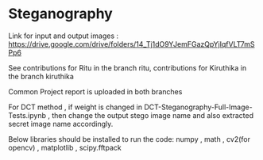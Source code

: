 # Steganography
Link for input and output images : https://drive.google.com/drive/folders/14_Tj1dO9YJemFGazQpYjIqfVLT7mSPp6

See contributions for Ritu in the branch ritu, contributions for Kiruthika in the branch kiruthika

Common Project report is uploaded in both branches

For DCT method , if weight is changed in DCT-Steganography-Full-Image-Tests.ipynb , then change the output stego image name and also extracted secret image name accordingly.

Below libraries should be installed to run the code:
numpy ,
math ,
cv2(for opencv) ,
matplotlib ,
scipy.fftpack
